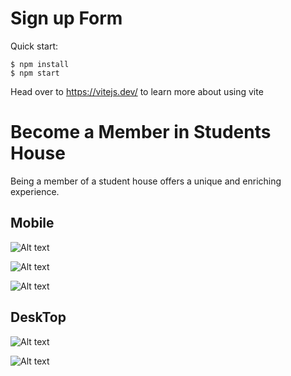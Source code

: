 # Sign up Form

Quick start:

```
$ npm install
$ npm start
```

Head over to https://vitejs.dev/ to learn more about using vite

# Become a Member in Students House

Being a member of a student house offers a unique and enriching experience.

## Mobile

![Alt text](Mobile-1.png)

![Alt text](Mobile-2.png)

![Alt text](Mobile-3.png)

## DeskTop

![Alt text](DeskTop-1.png)

![Alt text](DeskTop-2.png)
